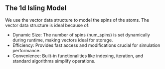   ## The 1d Isling Model 

We use the vector data structure to model the spins of the atoms. The vector data structure is ideal because of:
  - Dynamic Size: The number of spins (num_spins) is set dynamically during runtime, making vectors ideal for storage.
  - Efficiency: Provides fast access and modifications crucial for simulation performance.
  - Convenience: Built-in functionalities like indexing, iteration, and standard algorithms simplify operations.

